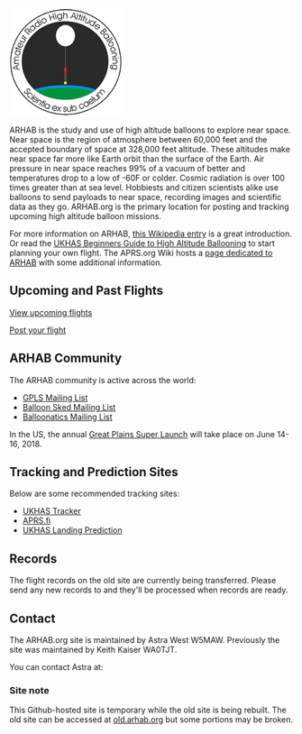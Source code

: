 ![ARHAB logo](images/ARHAB_logo4.gif)

ARHAB is the study and use of high altitude balloons to explore near space. Near space is the region of atmosphere between 60,000 feet and the accepted boundary of space at 328,000 feet altitude. These altitudes make near space far more like Earth orbit than the surface of the Earth. Air pressure in near space reaches 99% of a vacuum of better and temperatures drop to a low of -60F or colder. Cosmic radiation is over 100 times greater than at sea level. Hobbiests and citizen scientists alike use balloons to send payloads to near space, recording images and scientific data as they go. ARHAB.org is the primary location for posting and tracking upcoming high altitude balloon missions.

For more information on ARHAB, [this Wikipedia entry](https://en.wikipedia.org/wiki/High-altitude_balloon#Amateur_High_Altitude_Ballooning) is a great introduction. Or read the [UKHAS Beginners Guide to High Altitude Ballooning](https://ukhas.org.uk/general:beginners_guide_to_high_altitude_ballooning) to start planning your own flight.
The APRS.org Wiki hosts a [page dedicated to ARHAB](http://info.aprs.net/index.php?title=ARHAB) with some additional information.

## Upcoming and Past Flights
[View upcoming flights](https://flights.arhab.org)

[Post your flight](https://flights.arhab.org/hab_launch_form.php)

## ARHAB Community
The ARHAB community is active across the world:

- [GPLS Mailing List](https://groups.io/g/GPSL)
- [Balloon Sked Mailing List](http://groups.yahoo.com/group/balloon_sked/)
- [Balloonatics Mailing List](https://groups.yahoo.com/neo/groups/Balloonatics/info)

In the US, the annual [Great Plains Super Launch](http://www.superlaunch.org/) will take place on June 14-16, 2018.

## Tracking and Prediction Sites
Below are some recommended tracking sites:

- [UKHAS Tracker](https://tracker.habhub.org/)
- [APRS.fi](https://aprs.fi/)
- [UKHAS Landing Prediction](http://predict.habhub.org/)

## Records
The flight records on the old site are currently being transferred. Please send any new records to [](mailto:) and they'll be processed when records are ready.

## Contact
The ARHAB.org site is maintained by Astra West W5MAW. Previously the site was maintained by Keith Kaiser WA0TJT.

You can contact Astra at: []()

### Site note
This Github-hosted site is temporary while the old site is being rebuilt. The old site can be accessed at [old.arhab.org](https://old.arhab.org/) but some portions may be broken.

